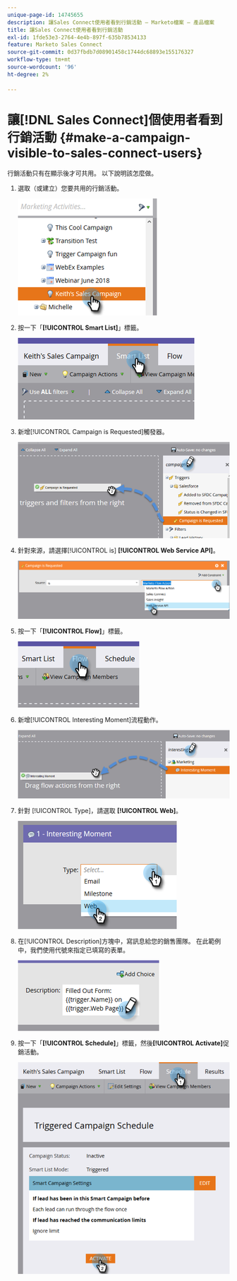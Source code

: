```yaml
---
unique-page-id: 14745655
description: 讓Sales Connect使用者看到行銷活動 — Marketo檔案 — 產品檔案
title: 讓Sales Connect使用者看到行銷活動
exl-id: 1fde53e3-2764-4e4b-897f-635b78534133
feature: Marketo Sales Connect
source-git-commit: 0d37fbdb7d08901458c1744dc68893e155176327
workflow-type: tm+mt
source-wordcount: '96'
ht-degree: 2%

---
```


# 讓[!DNL Sales Connect]個使用者看到行銷活動 {#make-a-campaign-visible-to-sales-connect-users}

行銷活動只有在顯示後才可共用。 以下說明該怎麼做。

1. 選取（或建立）您要共用的行銷活動。

   ![](assets/make-a-marketing-campaign-visible-msc-1.png)

1. 按一下「**[!UICONTROL Smart List]**」標籤。

   ![](assets/make-a-marketing-campaign-visible-msc-2.png)

1. 新增[!UICONTROL Campaign is Requested]觸發器。

   ![](assets/make-a-marketing-campaign-visible-msc-3.png)

1. 針對來源，請選擇[!UICONTROL is] **[!UICONTROL Web Service API]**。

   ![](assets/make-a-marketing-campaign-visible-msc-4.png)

1. 按一下「**[!UICONTROL Flow]**」標籤。

   ![](assets/make-a-marketing-campaign-visible-msc-5.png)

1. 新增[!UICONTROL Interesting Moment]流程動作。

   ![](assets/make-a-marketing-campaign-visible-msc-6.png)

1. 針對 [!UICONTROL Type]，請選取 **[!UICONTROL Web]**。

   ![](assets/make-a-marketing-campaign-visible-msc-7.png)

1. 在[!UICONTROL Description]方塊中，寫訊息給您的銷售團隊。 在此範例中，我們使用代號來指定已填寫的表單。

   ![](assets/make-a-marketing-campaign-visible-msc-8.png)

1. 按一下「**[!UICONTROL Schedule]**」標籤，然後&#x200B;**[!UICONTROL Activate]**&#x200B;促銷活動。

   ![](assets/make-a-marketing-campaign-visible-msc-9.png)
